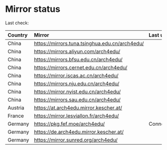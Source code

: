 <script src="./time.js"></script>
# Mirror status
Last check: <script type="text/javascript">localize(1734679242.7629585);</script>

|Country|Mirror|Last update|
|:------|:-----|:----------|
|China|https://mirrors.tuna.tsinghua.edu.cn/arch4edu/|<script type="text/javascript">localize(1734633662);</script>|
|China|https://mirrors.aliyun.com/arch4edu/|<script type="text/javascript">localize(1734633662);</script>|
|China|https://mirrors.bfsu.edu.cn/arch4edu/|<script type="text/javascript">localize(1734633662);</script>|
|China|https://mirrors.cernet.edu.cn/arch4edu/|<script type="text/javascript">localize(1734633662);</script>|
|China|https://mirror.iscas.ac.cn/arch4edu/|<script type="text/javascript">localize(1734633662);</script>|
|China|https://mirrors.nju.edu.cn/arch4edu/|<script type="text/javascript">localize(1734590824);</script>|
|China|https://mirror.nyist.edu.cn/arch4edu/|<script type="text/javascript">localize(1734633662);</script>|
|China|https://mirrors.sau.edu.cn/arch4edu/|<script type="text/javascript">localize(1731653531);</script>|
|Austria|https://at.arch4edu.mirror.kescher.at/|<script type="text/javascript">localize(1734633662);</script>|
|France|https://mirror.lesviallon.fr/arch4edu/|<script type="text/javascript">localize(1734633662);</script>|
|Germany|https://pkg.fef.moe/arch4edu/|ConnectionError|
|Germany|https://de.arch4edu.mirror.kescher.at/|<script type="text/javascript">localize(1734633662);</script>|
|Germany|https://mirror.sunred.org/arch4edu/|<script type="text/javascript">localize(1734633662);</script>|

<script src="./tablefilter/tablefilter.js"></script>
<script src="./table.js"></script>